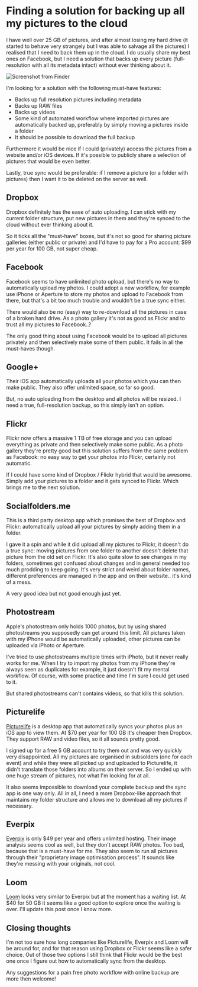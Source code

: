 # Finding a solution for backing up all my pictures to the cloud
I have well over 25 GB of pictures, and after almost losing my hard drive (it started to behave very strangely but I was able to salvage all the pictures) I realised that I need to back them up in the cloud. I do usually share my best ones on Facebook, but I need a solution that backs up every picture (full-resolution with all its metadata intact) without ever thinking about it.

![Screenshot from Finder](/articles/images/pictures-folder.png "Currently all my photos are simply stored in subfolders like this")  

I'm looking for a solution with the following must-have features:

- Backs up full resolution pictures including metadata
- Backs up RAW files
- Backs up videos
- Some kind of automated workflow where imported pictures are automatically backed up, preferably by simply moving a pictures inside a folder
- It should be possible to download the full backup

Furthermore it would be nice if I could (privately) access the pictures from a website and/or iOS devices. If it's possible to publicly share a selection of pictures that would be even better.

Lastly, true sync would be preferable: if I remove a picture (or a folder with pictures) then I want it to be deleted on the server as well.

## Dropbox
Dropbox definitely has the ease of auto uploading. I can stick with my current folder structure, put new pictures in them and they're synced to the cloud without ever thinking about it.

So it ticks all the "must-have" boxes, but it's not so good for sharing picture galleries (either public or private) and I'd have to pay for a Pro account: $99 per year for 100 GB, not super cheap.

## Facebook
Facebook seems to have unlimited photo upload, but there's no way to automatically upload my photos. I could adopt a new workflow, for example use iPhone or Aperture to store my photos and upload to Facebook from there, but that's a bit too much trouble and wouldn't be a true sync either.

There would also be no (easy) way to re-download all the pictures in case of a broken hard drive. As a photo gallery it's not as good as Flickr and to trust all my pictures to Facebook..?

The only good thing about using Facebook would be to upload all pictures privately and then selectively make some of them public. It fails in all the must-haves though.

## Google+
Their iOS app automatically uploads all your photos which you can then make public. They also offer unlimited space, so far so good. 

But, no auto uploading from the desktop and all photos will be resized. I need a true, full-resolution backup, so this simply isn't an option.

## Flickr
Flickr now offers a massive 1 TB of free storage and you can upload everything as private and then selectively make some public. As a photo gallery they're pretty good but this solution suffers from the same problem as Facebook: no easy way to get your photos into Flickr, certainly not automatic.

If I could have some kind of Dropbox / Flickr hybrid that would be awesome. Simply add your pictures to a folder and it gets synced to Flickr. Which brings me to the next solution.

## Socialfolders.me
This is a third party desktop app which promises the best of Dropbox and Flickr: automatically upload all your pictures by simply adding them in a folder.

I gave it a spin and while it did upload all my pictures to Flickr, it doesn't do a true sync: moving pictures from one folder to another doesn't delete that picture from the old set on Flickr. It's also quite slow to see changes in my folders, sometimes got confused about changes and in general needed too much prodding to keep going. It's very strict and weird about folder names, different preferences are managed in the app and on their website.. it's kind of a mess.

A very good idea but not good enough just yet.

## Photostream
Apple's photostream only holds 1000 photos, but by using shared photostreams you supposedly can get around this limit. All pictures taken with my iPhone would be automatically uploaded, other pictures can be uploaded via iPhoto or Aperture. 

I've tried to use photostreams multiple times with iPhoto, but it never really works for me. When I try to import my photos from my iPhone they're always seen as duplicates for example, it just doesn't fit my mental workflow. Of course, with some practice and time I'm sure I could get used to it.

But shared photostreams can't contains videos, so that kills this solution.

## Picturelife
[Picturelife][] is a desktop app that automatically syncs your photos plus an iOS app to view them. At $70 per year for 100 GB it's cheaper then Dropbox. They support RAW and video files, so it all sounds pretty good.

I signed up for a free 5 GB account to try them out and was very quickly very disappointed. All my pictures are organised in subsolders (one for each event) and while they were all picked up and uploaded to Picturelife, it didn't translate those folders into albums on their server. So I ended up with one huge stream of pictures, not what I'm looking for at all.

It also seems impossible to download your complete backup and the sync app is one way only. All in all, I need a more Dropbox-like approach that maintains my folder structure and allows me to download all my pictures if necessary.

[Picturelife]: https://picturelife.com

## Everpix
[Everpix][] is only $49 per year and offers unlimited hosting. Their image analysis seems cool as well, but they don't accept RAW photos. Too bad, because that is a must-have for me. They also seem to run all pictures through their "proprietary image optimisation process". It sounds like they're messing with your originals, not cool.

[Everpix]: https://www.everpix.com

## Loom
[Loom][] looks very similar to Everpix but at the moment has a waiting list. At $40 for 50 GB it seems like a good option to explore once the waiting is over. I'll update this post once I know more.

[Loom]: http://www.loom.com

## Closing thoughts
I'm not too sure how long companies like Picturelife, Everpix and Loom will be around for, and for that reason using Dropbox or Flickr seems like a safer choice. Out of those two options I still think that Flickr would be the best one once I figure out how to automatically sync from the desktop.

Any suggestions for a pain free photo workflow with online backup are more then welcome!